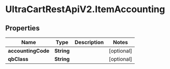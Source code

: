 # UltraCartRestApiV2.ItemAccounting

## Properties
Name | Type | Description | Notes
------------ | ------------- | ------------- | -------------
**accountingCode** | **String** |  | [optional] 
**qbClass** | **String** |  | [optional] 


